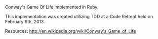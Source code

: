 
Conway's Game Of Life implemented in Ruby.

This implementation was created utilizing TDD at a Code Retreat held on February 9th, 2013.

Resources:
http://en.wikipedia.org/wiki/Conway's_Game_of_Life
